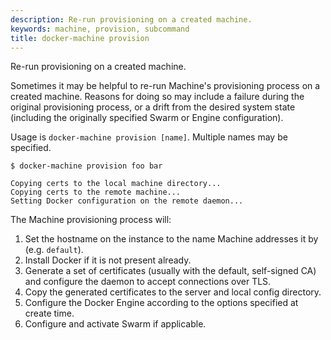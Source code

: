 ```yaml
---
description: Re-run provisioning on a created machine.
keywords: machine, provision, subcommand
title: docker-machine provision
---
```


Re-run provisioning on a created machine.

Sometimes it may be helpful to re-run Machine's provisioning process on a
created machine.  Reasons for doing so may include a failure during the original
provisioning process, or a drift from the desired system state (including the
originally specified Swarm or Engine configuration).

Usage is `docker-machine provision [name]`.  Multiple names may be specified.

```none
$ docker-machine provision foo bar

Copying certs to the local machine directory...
Copying certs to the remote machine...
Setting Docker configuration on the remote daemon...
```

The Machine provisioning process will:

1.  Set the hostname on the instance to the name Machine addresses it by (e.g.
    `default`).
2.  Install Docker if it is not present already.
3.  Generate a set of certificates (usually with the default, self-signed CA) and
    configure the daemon to accept connections over TLS.
4.  Copy the generated certificates to the server and local config directory.
5.  Configure the Docker Engine according to the options specified at create
    time.
6.  Configure and activate Swarm if applicable.
